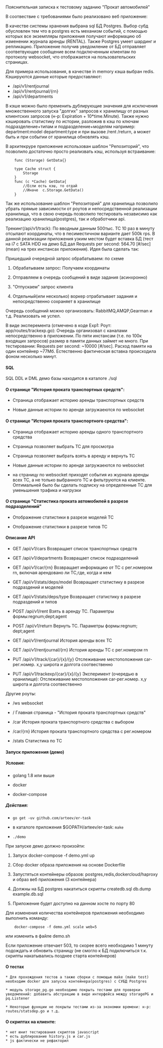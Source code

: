 Пояснительная записка к тестовому заданию "Прокат автомобилей"


В соотвествие с требованиями было реализовано веб приложение:

В качестве системы хранения выбрана sql БД Postgres. Выбор субд обусловлен тем что в postgres есть механизм событий, с помощью которых все экземпляры приложения получают  информацию об изменении журнала аренды (RENTAL). Также  Postgres умеет шардинг и репликацию.
Приложение получив уведомление от БД отправляет соответвующее сообщение всем подключенным клиентам по протоколу websocket, что отображается на пользовательских страницах.

Для примера использования, в качестве in memory кэша выбран redis. Кэшируются данные которые предоставляют:

* /api/v1/rentjournal
* /api/v1/rentjournal/{rn}
* /api/v1/departments
 
В кэше можно было пременить дублирующие значения для исключения множественного запуска "долгих" запросов к хранилищу от разных клиентских запросов (н-р: Expiration + 10*time.Minute). Также нужно кэшировать статистику по истории, разложив в кэш по ключам  подразделение+типам и подразделение+моделям например: department:model department:type и при вызове /rent /return, а может быть и при событии от хранилица обновлять кэш.

В архитекруре приложение использован шаблон "Репозиторий", что позволило достаточно просто реализвать кэш, используя встраивание:

``` type Storage {}
    func (Storage) GetData{}
    
    type Cache struct {
        Storage
    }
    func (c *Cache) GetData{
        //Если есть кэш, то отдай 
        //Иначе  c.Storage.GetData()
    }
```

Так же использование шаблон "Репозиторий" для хранилища позволило убрать прямые зависимости от роутов и непосредственной реализации хранилища, что в свою очередь позволило тестировать независимо как реализацию хранилища(postgres), так и обработчики api.

Трекинг(/api/v1/track):
По вводным данным 500тыс. ТС  10 раз в минуту отсылают координаты,  что в песиместичном варианте дает 500k rps. В данной реализации приложения узким местом будет вставка БД (тест на i7 c SATA HDD на демо БД дал Requests per second:    564.70 [#/sec] (mean) на трех инстансах приложения). Идея была сделать так: 

Пришедший очередной запрос обрабатываем: по схеме

1. Обрабатываем запрос: Получаем координаты

2. Отправляем в очередь сообщений в виде задания (асинхронно)

2. "Отпускаем" запрос клиента

3. Отдельный(или несколько) воркер отрабатывает задания и непосредственно сохраняет в хранилище

Очередь сообщений можно организовать: RabbitMQ,AMQP,Gearman и т.д.
Реализовать не успел.

В виде эксперемента (отмечено в коде Exp1: Роут: app/routes/trackexp.go): Очередь организовал с каналами непосредственно в приложении. По пяти инстансам (т.е. по 100к входящих запросов) размер в памяти данных займет не много. При тестировании: Requests per second:   ~10000 [#/sec].  Расход памяти на один контейнер ~77Мб. Естественно фактическая вставка происходила фоном несколько минут.


#### SQL

SQL DDL и DML демо базы находится в каталоге ./sql

#### О странице "История проката транспортных средств":

* Страница отображает историю аренды транспортных средств

* Новые данные истории по аренде загружаеются по websocket

#### О странице "История проката транспортного средства": 

* Страница отображает историю аренды одного транспортного средства

* Страница позволяет выбрать ТС для просмотра

* Страница позволяет выбрать взять в аренду и вернуть ТС

* Новые данные истории по аренде загружаеются по websocket

* на страницу по websocket приходят события из журнала аренды всех ТС, а не только выбранного ТС и фильтруются на клиенте. Оптимальней было бы сделать подписку на определенные ТС для уменьшения трафика и нагрузки

#### О странице "Статистика проката автомобилей в разрезе подразделений"

* Отображение статистики в разрезе моделей ТС
    
* Отображение статистики в разрезе типов ТС

#### Описание API


* GET /api/v1/cars Возвращает список транспортных средств

* GET /api/v1/departments Возвращает список подразделений

* GET /api/v1/car/{rn} Возвращает информацию от ТС с 
рег.номером rn, включая арендовано ли ТС,где, когда и кем

* GET /api/v1/stats/deps/model Возвращает статистику в 
разрезе подраздений и моделей

* GET /api/v1/stats/deps/type Возвращает статистику в 
разрезе подраздений и типов

* POST /api/v1/rent Взять в аренду ТС. Параметры 
формы:regnum;dept;agent

* POST /api/v1/return Вернуть ТС. Параметры формы:regnum;
dept;agent

* GET /api/v1/rentjournal История аренды всех ТС

* GET /api/v1/rentjournal/{rn} История аренды ТС с 
рег.номером rn

* PUT /api/v1/track/{car}/{x}/{y} Отслеживание 
местоположения car-рег.номер. x,y широта и долгота 
соотвественно

* PUT /api/v1/trackexp/{car}/{x}/{y} Эксперимент (очередью в хранилище): Отслеживание местоположения car-рег.номер. x,y широта и долгота соотвественно

Другие роуты:

* /ws websocket

* / Главная страница - "История проката транспортных средств"

* /car История проката транспортного средства с выбором

* /car/{rn} История проката транспортного средства с рег.номером

* /stats Статистика по ТС

#### Запуск приложения (демо)

##### Условия: 



* golang 1.8 или выше

* docker 

* docker-compose

##### Действия:

* ```go get -uv github.com/arteev/er-task```

* в каталоге приложения $GOPATH/arteev/er-task: ```make```

* ```./demo```

При запуске демо должно произойти: 

1. Запуск docker-compose -f demo.yml up

2. Сбор docker образа приложения на основе Dockerfile

3. Запустяться контейнеры образов: postgres,redis,dockercloud/haproxy и образ веб приложения (3 контейнера)

4. Должны на БД postgres накатиться скрипты createdb.sql db.dump example.db.sql

5. Приложение будет доступно на данном хосте по порту 80


Для изменения количества контейнеров приложения необходимо выполнить команду:

```
    docker-compose -f demo.yml scale web=5
```

или изменить в файле demo.sh

Если приложение отвечает 503, то скорее всего необходимо 1 минуту подождать и обновить страницу (не смогло к БД подключиться т.к. скрипты накатывались позднее старта контейнеров)

#### О тестах

    * Для прохождения тестов а также сборки с помощью make (make test) необходим docker для запуска контейнера(postgres) с СУБД Postgres

    * модуль storage_pg.go необходимо покрыть тестами для проверки уведомлений: добавить абстракцию в виде интерфейса между storagePG и pq.Listener

    * Некоторые функции не покрыты тестами из-за экономии времени: н-р: routes/statsdep.go и т.д.

#### О скриптах на клиенте:

    * нет юнит тестирования скриптов javascript
    * есть дублирование history.js и car.js
    * js фактически не рефакторил


